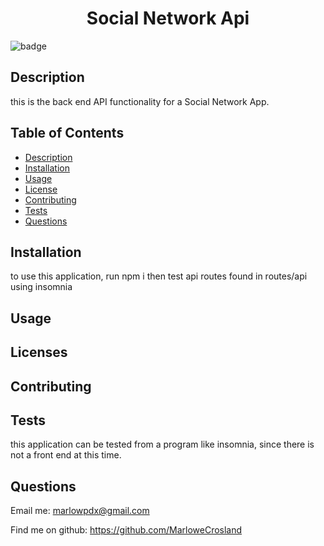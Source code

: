 
<h1 align="center">Social Network Api</h1>

![badge](https://img.shields.io/badge/license-Apache-brightgreen)<br />

## Description
this is the back end API functionality for a Social Network App.

## Table of Contents
- [Description](#description)
- [Installation](#installation)
- [Usage](#usage)
- [License](#license)
- [Contributing](#contributing)
- [Tests](#tests)
- [Questions](#questions)

## Installation
to use this application, run npm i then test api routes found in routes/api using insomnia
        
## Usage


## Licenses


## Contributing


## Tests
this application can be tested from a program like insomnia, since there is not a front end at this time.

## Questions

Email me: marlowpdx@gmail.com

Find me on github: https://github.com/MarloweCrosland
